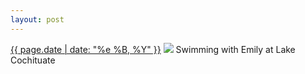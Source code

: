 ```yaml
---
layout: post
---
```


<p>
  <time><a href="/1">{{ page.date | date: "%e %B, %Y" }}</a></time>
  <a href="/1"><img src="{{ site.assets_url }}/1.jpg"/></a>
  <span>Swimming with Emily at Lake Cochituate</span>
</p>
